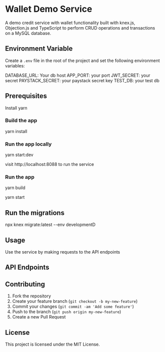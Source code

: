 # Wallet Demo Service

A demo credit service with wallet functionality built with knex.js, Objection.js and TypeScript to perform CRUD operations and transactions on a MySQL database.

## Environment Variable

Create a `.env` file in the root of the project and set the following environment variables:

DATABASE_URL: Your db host
APP_PORT: your port
JWT_SECRET: your secret
PAYSTACK_SECRET: your paystack secret key
TEST_DB: your test db

## Prerequisites

Install yarn

### Build the app

yarn install

### Run the app locally

yarn start:dev

visit http://localhost:8088 to run the service

### Run the app

yarn build

yarn start

## Run the migrations

npx knex migrate:latest --env developmentD

## Usage

Use the service by making requests to the API endpoints

## API Endpoints

## Contributing

1. Fork the repository
2. Create your feature branch (`git checkout -b my-new-feature`)
3. Commit your changes (`git commit -am 'Add some feature'`)
4. Push to the branch (`git push origin my-new-feature`)
5. Create a new Pull Request

## License

This project is licensed under the MIT License.

